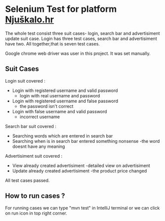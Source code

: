 # Selenium Test for platform [Njuškalo.hr](https://www.njuskalo.h)

The whole test consist three suit cases- login, search bar and advertisiment update suit case.
Login has three test cases, search bar and advertisiment have two. All together,that is seven test cases.

Google chrome web driver was user in this project. It was set manually.

## Suit Cases
Login suit covered : 
  - Login with registered username and valid password
      - login with real username and password
  - Login with registered username and false password
      - the password isn't correct
  - Login with false username and valid password
      - incorrect username
  
 Search bar suit covered : 
  - Searching words which are entered in search bar
  - Searching when is in search bar entered something nonsense
      -the word doesnt have any meaning
  
Advertisiment suit covered :
  - View already created advertisiment
      -detailed view on advertisiment
  - Update already created advertisiment
      -the product price changed
  
  All test cases passed.
  
 ## How to run cases ?
 For running cases we can type "mvn test" in IntelliJ terminal or we can click on run icon in top right corner.
